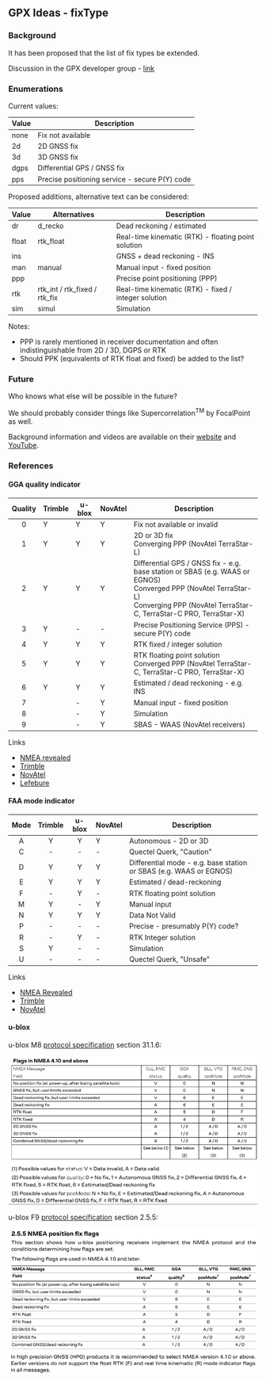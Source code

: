 ## GPX Ideas - fixType

### Background

It has been proposed that the list of fix types be extended.

Discussion in the GPX developer group - [link](https://groups.io/g/gpx/topic/fixtype_and_enumerations_in/101760074)



### Enumerations

Current values:

| Value | Description                                    |
| ----- | ---------------------------------------------- |
| none  | Fix not available                              |
| 2d    | 2D GNSS fix                                    |
| 3d    | 3D GNSS fix                                    |
| dgps  | Differential GPS / GNSS fix                    |
| pps   | Precise positioning service - secure P(Y) code |

Proposed additions, alternative text can be considered:

| Value | Alternatives                  | Description                                          |
| ----- | ----------------------------- | ---------------------------------------------------- |
| dr    | d_recko                       | Dead reckoning / estimated                           |
| float | rtk_float                     | Real-time kinematic (RTK) - floating point solution  |
| ins   |                               | GNSS + dead reckoning - INS                          |
| man   | manual                        | Manual input - fixed position                        |
| ppp   |                               | Precise point positioning (PPP)                      |
| rtk   | rtk_int / rtk_fixed / rtk_fix | Real-time kinematic (RTK) - fixed / integer solution |
| sim   | simul                         | Simulation                                           |

Notes:

- PPP is rarely mentioned in receiver documentation and often indistinguishable from 2D / 3D, DGPS or RTK
- Should PPK (equivalents of RTK float and fixed) be added to the list?



### Future

Who knows what else will be possible in the future?

We should probably consider things like Supercorrelation<sup>TM</sup> by FocalPoint as well.

Background information and videos are available on their [website](https://focalpointpositioning.com/technologies/supercorrelation) and [YouTube](https://www.youtube.com/watch?v=WDATFeVTUHs).



### References

#### GGA quality indicator

| Quality | Trimble | u-blox | NovAtel | Description                                                  |
| :-----: | ------- | ------ | ------- | ------------------------------------------------------------ |
|    0    | Y       | Y      | Y       | Fix not available or invalid                                 |
|    1    | Y       | Y      | Y       | 2D or 3D fix<br />Converging PPP (NovAtel TerraStar-L)       |
|    2    | Y       | Y      | Y       | Differential GPS / GNSS fix - e.g. base station or SBAS (e.g. WAAS or EGNOS)<br />Converged PPP (NovAtel TerraStar-L)<br />Converging PPP (NovAtel TerraStar-C, TerraStar-C PRO, TerraStar-X) |
|    3    | Y       | -      | -       | Precise Positioning Service (PPS) - secure P(Y) code         |
|    4    | Y       | Y      | Y       | RTK fixed / integer solution                                 |
|    5    | Y       | Y      | Y       | RTK floating point solution<br />Converged PPP (NovAtel TerraStar-C, TerraStar-C PRO, TerraStar-X) |
|    6    | Y       | Y      | Y       | Estimated / dead reckoning - e.g. INS                        |
|    7    |         | -      | Y       | Manual input - fixed position                                |
|    8    |         | -      | Y       | Simulation                                                   |
|    9    |         | -      | Y       | SBAS - WAAS (NovAtel receivers)                              |

Links

- [NMEA revealed](https://gpsd.gitlab.io/gpsd/NMEA.html#_gga_global_positioning_system_fix_data)
- [Trimble](https://receiverhelp.trimble.com/alloy-gnss/en-us/NMEA-0183messages_GGA.html)
- [NovAtel](https://docs.novatel.com/OEM7/Content/Logs/GPGGA.htm)
- [Lefebure](http://lefebure.com/articles/nmea-gga/)



#### FAA mode indicator

| Mode | Trimble | u-blox | NovAtel | Description                                                  |
| :--: | :-----: | :----: | ------- | ------------------------------------------------------------ |
|  A   |    Y    |   Y    | Y       | Autonomous - 2D or 3D                                        |
|  C   |    -    |   -    | -       | Quectel Querk, "Caution"                                     |
|  D   |    Y    |   Y    | Y       | Differential mode - e.g. base station or SBAS (e.g. WAAS or EGNOS) |
|  E   |    Y    |   Y    | Y       | Estimated / dead-reckoning                                   |
|  F   |    -    |   Y    | -       | RTK floating point solution                                  |
|  M   |    Y    |   -    | Y       | Manual input                                                 |
|  N   |    Y    |   Y    | Y       | Data Not Valid                                               |
|  P   |    -    |   -    | -       | Precise - presumably P(Y) code?                              |
|  R   |    -    |   Y    | -       | RTK Integer solution                                         |
|  S   |    Y    |   -    | -       | Simulation                                                   |
|  U   |    -    |   -    | -       | Quectel Querk, "Unsafe"                                      |

Links

- [NMEA Revealed](https://gpsd.gitlab.io/gpsd/NMEA.html#_sentence_mixes_and_nmea_variations)
- [Trimble](https://receiverhelp.trimble.com/alloy-gnss/en-us/NMEA-0183messages_VTG.html)
- [NovAtel](https://docs.novatel.com/OEM7/Content/Logs/GPVTG.htm)



#### u-blox

u-blox M8 [protocol specification](https://content.u-blox.com/sites/default/files/products/documents/u-blox8-M8_ReceiverDescrProtSpec_UBX-13003221.pdf) section 31.1.6:

![img](img/nmea-ubx-m8.png)



u-blox F9 [protocol specification](https://content.u-blox.com/sites/default/files/documents/u-blox-F9-HPG-1.32_InterfaceDescription_UBX-22008968.pdf) section 2.5.5:

![img](img/nmea-ubx-f9.png)



